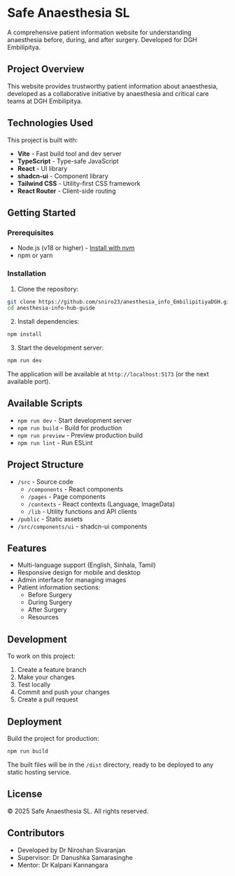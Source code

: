 # Safe Anaesthesia SL

A comprehensive patient information website for understanding anaesthesia before, during, and after surgery. Developed for DGH Embilipitya.

## Project Overview

This website provides trustworthy patient information about anaesthesia, developed as a collaborative initiative by anaesthesia and critical care teams at DGH Embilipitya.

## Technologies Used

This project is built with:

- **Vite** - Fast build tool and dev server
- **TypeScript** - Type-safe JavaScript
- **React** - UI library
- **shadcn-ui** - Component library
- **Tailwind CSS** - Utility-first CSS framework
- **React Router** - Client-side routing

## Getting Started

### Prerequisites

- Node.js (v18 or higher) - [Install with nvm](https://github.com/nvm-sh/nvm#installing-and-updating)
- npm or yarn

### Installation

1. Clone the repository:
```sh
git clone https://github.com/sniro23/anesthesia_info_EmbilipitiyaDGH.git
cd anesthesia-info-hub-guide
```

2. Install dependencies:
```sh
npm install
```

3. Start the development server:
```sh
npm run dev
```

The application will be available at `http://localhost:5173` (or the next available port).

## Available Scripts

- `npm run dev` - Start development server
- `npm run build` - Build for production
- `npm run preview` - Preview production build
- `npm run lint` - Run ESLint

## Project Structure

- `/src` - Source code
  - `/components` - React components
  - `/pages` - Page components
  - `/contexts` - React contexts (Language, ImageData)
  - `/lib` - Utility functions and API clients
- `/public` - Static assets
- `/src/components/ui` - shadcn-ui components

## Features

- Multi-language support (English, Sinhala, Tamil)
- Responsive design for mobile and desktop
- Admin interface for managing images
- Patient information sections:
  - Before Surgery
  - During Surgery
  - After Surgery
  - Resources

## Development

To work on this project:

1. Create a feature branch
2. Make your changes
3. Test locally
4. Commit and push your changes
5. Create a pull request

## Deployment

Build the project for production:

```sh
npm run build
```

The built files will be in the `/dist` directory, ready to be deployed to any static hosting service.

## License

© 2025 Safe Anaesthesia SL. All rights reserved.

## Contributors

- Developed by Dr Niroshan Sivaranjan
- Supervisor: Dr Danushka Samarasinghe
- Mentor: Dr Kalpani Kannangara
